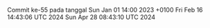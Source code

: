 Commit ke-55 pada tanggal Sun Jan 01 14:00 2023 +0100
Fri Feb 16 14:43:06 UTC 2024
Sun Apr 28 08:43:10 UTC 2024
